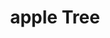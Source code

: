 ---
pid: PT182
title: apple Tree
location_transcription: Park
zipcode: 
outside_phl: 
neighborhood: 
age: '11'
age_range: 6-13
instagram: 
image_file_name: PT_182.jpg
proposal_transcription: apple tree
topic: Environment
topic_summary: '0'
type: Tree
keywords_other: apple tree
credit: Ciara and Anna
image_labels: 
twitter: 
facebook: 
permalink: "/monuments/pt182/"
layout: item-page
---
